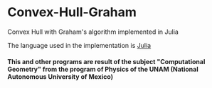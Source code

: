 # Convex-Hull-Graham
Convex Hull with Graham's algorithm implemented in Julia 

The language used in the implementation is [Julia](https://julialang.org/)

#### This and other programs are result of the subject "Computational Geometry" from the program of Physics of the UNAM (National Autonomous University of Mexico)
